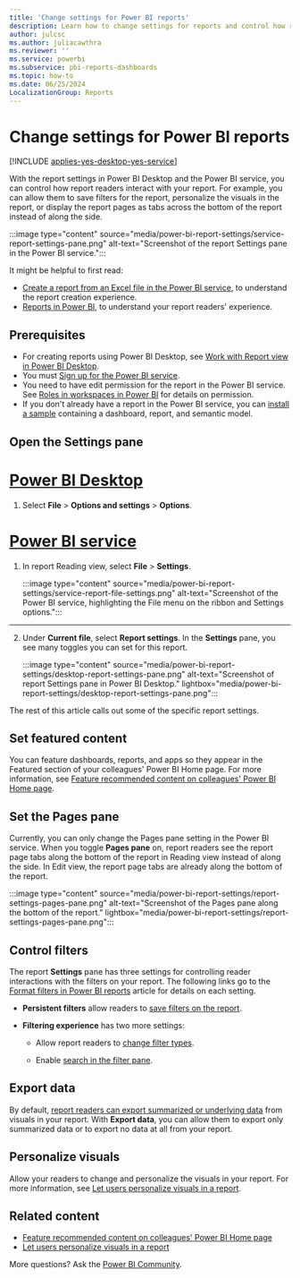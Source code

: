 ```yaml
---
title: 'Change settings for Power BI reports'
description: Learn how to change settings for reports and control how report readers interact with your reports in Power BI Desktop and the Power BI service.
author: julcsc
ms.author: juliacawthra
ms.reviewer: ''
ms.service: powerbi
ms.subservice: pbi-reports-dashboards
ms.topic: how-to
ms.date: 06/25/2024
LocalizationGroup: Reports
---
```

# Change settings for Power BI reports

[!INCLUDE [applies-yes-desktop-yes-service](../includes/applies-yes-desktop-yes-service.md)]

With the report settings in Power BI Desktop and the Power BI service, you can control how report readers interact with your report. For example, you can allow them to save filters for the report, personalize the visuals in the report, or display the report pages as tabs across the bottom of the report instead of along the side.

:::image type="content" source="media/power-bi-report-settings/service-report-settings-pane.png" alt-text="Screenshot of the report Settings pane in the Power BI service.":::

It might be helpful to first read:

- [Create a report from an Excel file in the Power BI service](service-report-create-new.md), to understand the report creation experience.
- [Reports in Power BI](../consumer/end-user-reports.md), to understand your report readers' experience.

## Prerequisites

- For creating reports using Power BI Desktop, see [Work with Report view in Power BI Desktop](desktop-report-view.md).
- You must [Sign up for the Power BI service](../fundamentals/service-self-service-signup-for-power-bi.md).
- You need to have edit permission for the report in the Power BI service. See [Roles in workspaces in Power BI](../collaborate-share/service-roles-new-workspaces.md) for details on permission.
- If you don't already have a report in the Power BI service, you can [install a sample](sample-datasets.md) containing a dashboard, report, and semantic model.

## Open the Settings pane

# [Power BI Desktop](#tab/powerbi-desktop)

1. Select **File** > **Options and settings** > **Options**.

# [Power BI service](#tab/powerbi-service)

1. In report Reading view, select **File** > **Settings**.

    :::image type="content" source="media/power-bi-report-settings/service-report-file-settings.png" alt-text="Screenshot of the Power BI service, highlighting the File menu on the ribbon and Settings options.":::

---
2. Under **Current file**, select **Report settings**. In the **Settings** pane, you see many toggles you can set for this report.

    :::image type="content" source="media/power-bi-report-settings/desktop-report-settings-pane.png" alt-text="Screenshot of report Settings pane in Power BI Desktop." lightbox="media/power-bi-report-settings/desktop-report-settings-pane.png":::

The rest of this article calls out some of the specific report settings.

## Set featured content

You can feature dashboards, reports, and apps so they appear in the Featured section of your colleagues' Power BI Home page. For more information, see [Feature recommended content on colleagues' Power BI Home page](../collaborate-share/service-featured-content.md).

## Set the Pages pane

Currently, you can only change the Pages pane setting in the Power BI service. When you toggle **Pages pane** on, report readers see the report page tabs along the bottom of the report in Reading view instead of along the side. In Edit view, the report page tabs are already along the bottom of the report.

:::image type="content" source="media/power-bi-report-settings/report-settings-pages-pane.png" alt-text="Screenshot of the Pages pane along the bottom of the report." lightbox="media/power-bi-report-settings/report-settings-pages-pane.png":::

## Control filters

The report **Settings** pane has three settings for controlling reader interactions with the filters on your report. The following links go to the [Format filters in Power BI reports](power-bi-report-filter.md) article for details on each setting.

- **Persistent filters** allow readers to [save filters on the report](power-bi-report-filter.md#allow-saving-filters).

- **Filtering experience** has two more settings:

  - Allow report readers to [change filter types](power-bi-report-filter.md#restrict-changes-to-filter-type).

  - Enable [search in the filter pane](power-bi-report-filter.md#filters-pane-search).

## Export data

By default, [report readers can export summarized or underlying data](/power-bi/visuals/power-bi-visualization-export-data) from visuals in your report. With **Export data**, you can allow them to export only summarized data or to export no data at all from your report.

## Personalize visuals

Allow your readers to change and personalize the visuals in your report. For more information, see [Let users personalize visuals in a report](power-bi-personalize-visuals.md).

## Related content

- [Feature recommended content on colleagues' Power BI Home page](../collaborate-share/service-featured-content.md)
- [Let users personalize visuals in a report](power-bi-personalize-visuals.md)

More questions? Ask the [Power BI Community](https://community.powerbi.com/).
